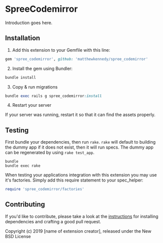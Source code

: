# SpreeCodemirror

Introduction goes here.

## Installation

1. Add this extension to your Gemfile with this line:
  ```ruby
  gem 'spree_codemirror', github: 'matthewkennedy/spree_codemirror'
  ```

2. Install the gem using Bundler:
  ```ruby
  bundle install
  ```

3. Copy & run migrations
  ```ruby
  bundle exec rails g spree_codemirror:install
  ```

4. Restart your server

  If your server was running, restart it so that it can find the assets properly.

## Testing

First bundle your dependencies, then run `rake`. `rake` will default to building the dummy app if it does not exist, then it will run specs. The dummy app can be regenerated by using `rake test_app`.

```shell
bundle
bundle exec rake
```

When testing your applications integration with this extension you may use it's factories.
Simply add this require statement to your spec_helper:

```ruby
require 'spree_codemirror/factories'
```


## Contributing

If you'd like to contribute, please take a look at the
[instructions](CONTRIBUTING.md) for installing dependencies and crafting a good
pull request.

Copyright (c) 2019 [name of extension creator], released under the New BSD License
